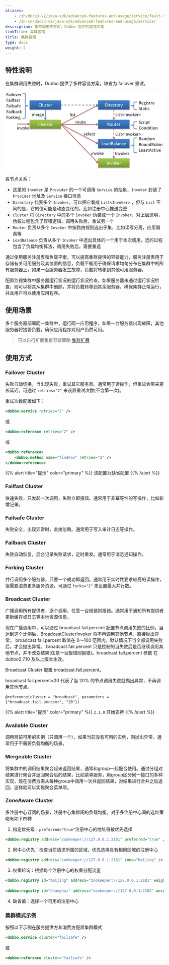 ```yaml
---
aliases:
    - /zh/docs3-v2/java-sdk/advanced-features-and-usage/service/fault-tolerent-strategy/
    - /zh-cn/docs3-v2/java-sdk/advanced-features-and-usage/service/
description: 集群调用失败时，Dubbo 提供的容错方案
linkTitle: 集群容错
title: 集群容错
type: docs
weight: 2
---
```





## 特性说明
在集群调用失败时，Dubbo 提供了多种容错方案，缺省为 failover 重试。

![cluster](/imgs/user/cluster.jpg)

各节点关系：

* 这里的 `Invoker` 是 `Provider` 的一个可调用 `Service` 的抽象，`Invoker` 封装了 `Provider` 地址及 `Service` 接口信息
* `Directory` 代表多个 `Invoker`，可以把它看成 `List<Invoker>` ，但与 `List` 不同的是，它的值可能是动态变化的，比如注册中心推送变更
* `Cluster` 将 `Directory` 中的多个 `Invoker` 伪装成一个 `Invoker`，对上层透明，伪装过程包含了容错逻辑，调用失败后，重试另一个
* `Router` 负责从多个 `Invoker` 中按路由规则选出子集，比如读写分离，应用隔离等
* `LoadBalance` 负责从多个 `Invoker` 中选出具体的一个用于本次调用，选的过程包含了负载均衡算法，调用失败后，需要重选

通过使用服务注册表和负载平衡，可以提高集群提供的容错能力，服务注册表用于存储有关可用服务及其位置的信息，负载平衡用于确保请求均匀分布在集群中的所有服务器上，如果一台服务器发生故障，负载将转移到其他可用服务器。

配置监视集群中服务器运行状况的运行状况检查，如果服务器未通过运行状况检查，则可以将其从集群中删除，并将负载转移到其余服务器，确保集群正常运行，并且用户可以使用应用程序。

## 使用场景
多个服务器部署同一集群中，运行同一应用程序，如果一台服务器出现故障，其他服务器将接管负载，确保应用程序对用户仍然可用。

> 可以自行扩展集群容错策略 [集群扩展](../../../reference-manual/spi/description/cluster/)

## 使用方式

### Failover Cluster

失败自动切换，当出现失败，重试其它服务器。通常用于读操作，但重试会带来更长延迟。可通过 `retries="2"` 来设置重试次数(不含第一次)。

重试次数配置如下：

```xml
<dubbo:service retries="2" />
```

或

```xml
<dubbo:reference retries="2" />
```

或

```xml
<dubbo:reference>
    <dubbo:method name="findFoo" retries="2" />
</dubbo:reference>
```

{{% alert title="提示" color="primary" %}}
该配置为缺省配置
{{% /alert %}}

### Failfast Cluster

快速失败，只发起一次调用，失败立即报错。通常用于非幂等性的写操作，比如新增记录。

### Failsafe Cluster

失败安全，出现异常时，直接忽略。通常用于写入审计日志等操作。

### Failback Cluster

失败自动恢复，后台记录失败请求，定时重发。通常用于消息通知操作。

### Forking Cluster

并行调用多个服务器，只要一个成功即返回。通常用于实时性要求较高的读操作，但需要浪费更多服务资源。可通过 `forks="2"` 来设置最大并行数。

### Broadcast Cluster

广播调用所有提供者，逐个调用，任意一台报错则报错。通常用于通知所有提供者更新缓存或日志等本地资源信息。

现在广播调用中，可以通过 broadcast.fail.percent 配置节点调用失败的比例，当达到这个比例后，BroadcastClusterInvoker
将不再调用其他节点，直接抛出异常。 broadcast.fail.percent 取值在 0～100 范围内。默认情况下当全部调用失败后，才会抛出异常。
broadcast.fail.percent 只是控制的当失败后是否继续调用其他节点，并不改变结果(任意一台报错则报错)。broadcast.fail.percent 参数
在 dubbo2.7.10 及以上版本生效。

Broadcast Cluster 配置 broadcast.fail.percent。

broadcast.fail.percent=20 代表了当 20% 的节点调用失败就抛出异常，不再调用其他节点。

```text
@reference(cluster = "broadcast", parameters = {"broadcast.fail.percent", "20"})
```


{{% alert title="提示" color="primary" %}}
`2.1.0` 开始支持
{{% /alert %}}

### Available Cluster

调用目前可用的实例（只调用一个），如果当前没有可用的实例，则抛出异常。通常用于不需要负载均衡的场景。

### Mergeable Cluster

将集群中的调用结果聚合起来返回结果，通常和group一起配合使用。通过分组对结果进行聚合并返回聚合后的结果，比如菜单服务，用group区分同一接口的多种实现，现在消费方需从每种group中调用一次并返回结果，对结果进行合并之后返回，这样就可以实现聚合菜单项。

### ZoneAware Cluster

多注册中心订阅的场景，注册中心集群间的负载均衡。对于多注册中心间的选址策略有如下四种

1. 指定优先级：`preferred="true"`注册中心的地址将被优先选择

```xml
<dubbo:registry address="zookeeper://127.0.0.1:2181" preferred="true" />
```

2. 同中心优先：检查当前请求所属的区域，优先选择具有相同区域的注册中心

```xml
<dubbo:registry address="zookeeper://127.0.0.1:2181" zone="beijing" />
```

3. 权重轮询：根据每个注册中心的权重分配流量

```xml
<dubbo:registry id="beijing" address="zookeeper://127.0.0.1:2181" weight="100" />

<dubbo:registry id="shanghai" address="zookeeper://127.0.0.1:2182" weight="10" />
```

4. 缺省值：选择一个可用的注册中心

### 集群模式示例

按照以下示例在服务提供方和消费方配置集群模式

```xml
<dubbo:service cluster="failsafe" />
```

或

```xml
<dubbo:reference cluster="failsafe" />
```